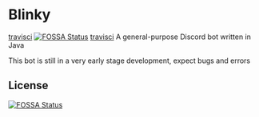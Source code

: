 # Blinky 
[travisci](https://travis-ci.org/tsblock/Blinky.svg?branch=master) [![FOSSA Status](https://app.fossa.io/api/projects/git%2Bgithub.com%2Ftsblock%2FBlinky.svg?type=shield)](https://app.fossa.io/projects/git%2Bgithub.com%2Ftsblock%2FBlinky?ref=badge_shield)  [travisci](https://travis-ci.org/tsblock/Blinky.svg?branch=master)
A general-purpose Discord bot written in Java

This bot is still in a very early stage development, expect bugs and errors

## License
[![FOSSA Status](https://app.fossa.io/api/projects/git%2Bgithub.com%2Ftsblock%2FBlinky.svg?type=large)](https://app.fossa.io/projects/git%2Bgithub.com%2Ftsblock%2FBlinky?ref=badge_large)